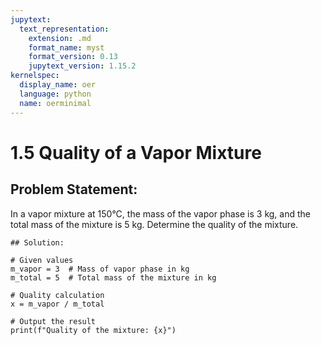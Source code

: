 ```yaml
---
jupytext:
  text_representation:
    extension: .md
    format_name: myst
    format_version: 0.13
    jupytext_version: 1.15.2
kernelspec:
  display_name: oer
  language: python
  name: oerminimal
---
```


# 1.5 Quality of a Vapor Mixture

## Problem Statement:
In a vapor mixture at 150°C, the mass of the vapor phase is 3 kg, and the total mass of the mixture is 5 kg. 
Determine the quality of the mixture.

```{code-cell} ipython3
## Solution:

# Given values
m_vapor = 3  # Mass of vapor phase in kg
m_total = 5  # Total mass of the mixture in kg

# Quality calculation
x = m_vapor / m_total

# Output the result
print(f"Quality of the mixture: {x}")
```

```{code-cell} ipython3

```
